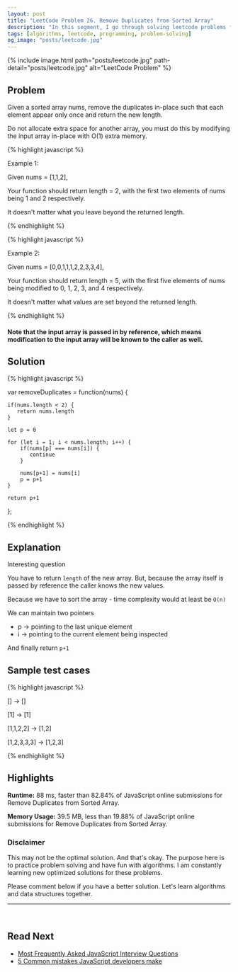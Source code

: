 ```yaml
---
layout: post
title: "LeetCode Problem 26. Remove Duplicates from Sorted Array"
description: "In this segment, I go through solving leetcode problems for my own practice. I walk through my thinking process so that we can all learn together."
tags: [algorithms, leetcode, programming, problem-solving]
og_image: "posts/leetcode.jpg"
---
```


{% include image.html path="posts/leetcode.jpg" path-detail="posts/leetcode.jpg" alt="LeetCode Problem" %}

## Problem

Given a sorted array nums, remove the duplicates in-place such that each element appear only once and return the new length.

Do not allocate extra space for another array, you must do this by modifying the input array in-place with O(1) extra memory.

{% highlight javascript %}

Example 1:

Given nums = [1,1,2],

Your function should return length = 2, with the first two elements of nums being 1 and 2 respectively.

It doesn't matter what you leave beyond the returned length.

{% endhighlight %}

{% highlight javascript %}

Example 2:

Given nums = [0,0,1,1,1,2,2,3,3,4],

Your function should return length = 5, with the first five elements of nums being modified to 0, 1, 2, 3, and 4 respectively.

It doesn't matter what values are set beyond the returned length.

{% endhighlight %}

#### Note that the input array is passed in by reference, which means modification to the input array will be known to the caller as well.

## Solution


{% highlight javascript %}

var removeDuplicates = function(nums) {
    
    if(nums.length < 2) {
       return nums.length
    }
    
    let p = 0
    
    for (let i = 1; i < nums.length; i++) {
        if(nums[p] === nums[i]) {
           continue
        }
        
        nums[p+1] = nums[i]
        p = p+1
    }
    
    return p+1
    
};


{% endhighlight %}


## Explanation

Interesting question

You have to return `length` of the new array. But, because the array itself is passed by reference the caller knows the new values.

Because we have to sort the array - time complexity would at least be `O(n)`

We can maintain two pointers
- p -> pointing to the last unique element
- i -> pointing to the current element being inspected

And finally return `p+1`


## Sample test cases

{% highlight javascript %}

[]
-> []

[1]
-> [1]

[1,1,2,2]
-> [1,2]

[1,2,3,3,3]
-> [1,2,3]

{% endhighlight %}


## Highlights

**Runtime:** 88 ms, faster than 82.84% of JavaScript online submissions for Remove Duplicates from Sorted Array.

**Memory Usage:** 39.5 MB, less than 19.88% of JavaScript online submissions for Remove Duplicates from Sorted Array.


### Disclaimer
This may not be the optimal solution. And that's okay. The purpose here is to practice problem solving and have fun with algorithms. I am constantly learning new optimized solutions for these problems.

Please comment below if you have a better solution. Let's learn algorithms and data structures together.


---


<br>

## Read Next

- [Most Frequently Asked JavaScript Interview Questions](/posts/frequently-asked-javascript-interview-questions)
- [5 Common mistakes JavaScript developers make](/posts/steps-after-you-type-url-in-browser)
